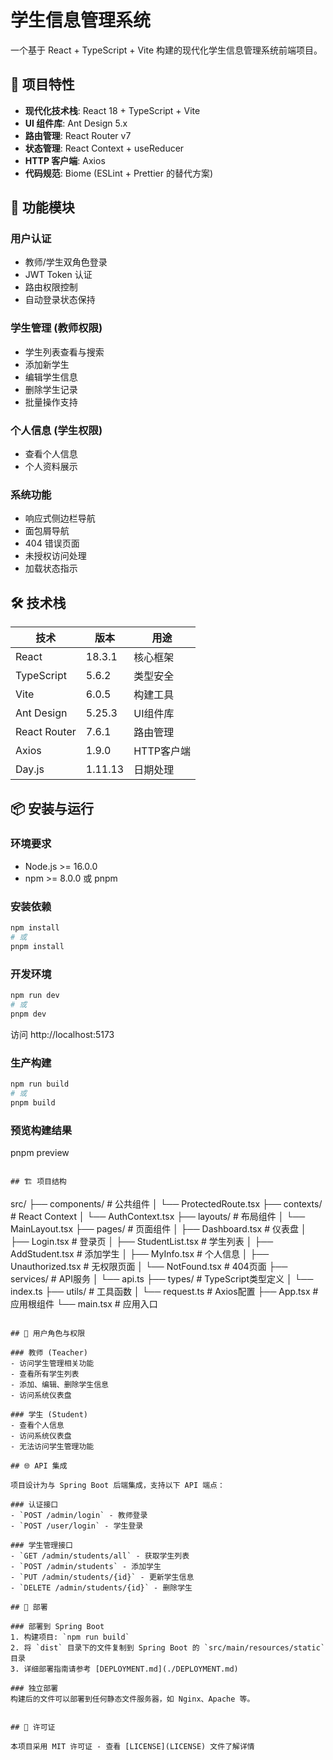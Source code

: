 # 学生信息管理系统

一个基于 React + TypeScript + Vite 构建的现代化学生信息管理系统前端项目。

## 🚀 项目特性

- **现代化技术栈**: React 18 + TypeScript + Vite
- **UI 组件库**: Ant Design 5.x
- **路由管理**: React Router v7
- **状态管理**: React Context + useReducer
- **HTTP 客户端**: Axios
- **代码规范**: Biome (ESLint + Prettier 的替代方案)

## 🎯 功能模块

### 用户认证
- 教师/学生双角色登录
- JWT Token 认证
- 路由权限控制
- 自动登录状态保持

### 学生管理 (教师权限)
- 学生列表查看与搜索
- 添加新学生
- 编辑学生信息
- 删除学生记录
- 批量操作支持

### 个人信息 (学生权限)
- 查看个人信息
- 个人资料展示

### 系统功能
- 响应式侧边栏导航
- 面包屑导航
- 404 错误页面
- 未授权访问处理
- 加载状态指示

## 🛠️ 技术栈

| 技术 | 版本 | 用途 |
|------|------|------|
| React | 18.3.1 | 核心框架 |
| TypeScript | 5.6.2 | 类型安全 |
| Vite | 6.0.5 | 构建工具 |
| Ant Design | 5.25.3 | UI组件库 |
| React Router | 7.6.1 | 路由管理 |
| Axios | 1.9.0 | HTTP客户端 |
| Day.js | 1.11.13 | 日期处理 |

## 📦 安装与运行

### 环境要求
- Node.js >= 16.0.0
- npm >= 8.0.0 或 pnpm

### 安装依赖
```bash
npm install
# 或
pnpm install
```

### 开发环境
```bash
npm run dev
# 或
pnpm dev
```

访问 http://localhost:5173

### 生产构建
```bash
npm run build
# 或
pnpm build
```

### 预览构建结果
pnpm preview
```

## 🏗️ 项目结构

```
src/
├── components/          # 公共组件
│   └── ProtectedRoute.tsx
├── contexts/           # React Context
│   └── AuthContext.tsx
├── layouts/            # 布局组件
│   └── MainLayout.tsx
├── pages/              # 页面组件
│   ├── Dashboard.tsx   # 仪表盘
│   ├── Login.tsx       # 登录页
│   ├── StudentList.tsx # 学生列表
│   ├── AddStudent.tsx  # 添加学生
│   ├── MyInfo.tsx      # 个人信息
│   ├── Unauthorized.tsx # 无权限页面
│   └── NotFound.tsx    # 404页面
├── services/           # API服务
│   └── api.ts
├── types/              # TypeScript类型定义
│   └── index.ts
├── utils/              # 工具函数
│   └── request.ts      # Axios配置
├── App.tsx             # 应用根组件
└── main.tsx            # 应用入口
```

## 🔐 用户角色与权限

### 教师 (Teacher)
- 访问学生管理相关功能
- 查看所有学生列表
- 添加、编辑、删除学生信息
- 访问系统仪表盘

### 学生 (Student)
- 查看个人信息
- 访问系统仪表盘
- 无法访问学生管理功能

## 🌐 API 集成

项目设计为与 Spring Boot 后端集成，支持以下 API 端点：

### 认证接口
- `POST /admin/login` - 教师登录
- `POST /user/login` - 学生登录

### 学生管理接口
- `GET /admin/students/all` - 获取学生列表
- `POST /admin/students` - 添加学生
- `PUT /admin/students/{id}` - 更新学生信息
- `DELETE /admin/students/{id}` - 删除学生

## 📱 部署

### 部署到 Spring Boot
1. 构建项目: `npm run build`
2. 将 `dist` 目录下的文件复制到 Spring Boot 的 `src/main/resources/static` 目录
3. 详细部署指南请参考 [DEPLOYMENT.md](./DEPLOYMENT.md)

### 独立部署
构建后的文件可以部署到任何静态文件服务器，如 Nginx、Apache 等。


## 📄 许可证

本项目采用 MIT 许可证 - 查看 [LICENSE](LICENSE) 文件了解详情

